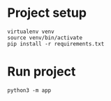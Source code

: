 # Project setup
```shell
virtualenv venv
source venv/bin/activate
pip install -r requirements.txt
```

# Run project
```shell
python3 -m app
```
